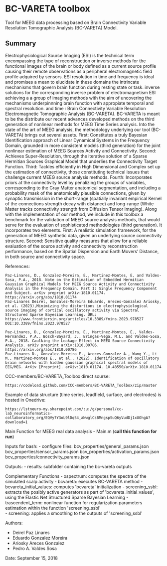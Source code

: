 # BC-VARETA toolbox

Tool for MEEG data processing based on Brain Connectivity Variable Resolution Tomographic Analysis (BC-VARETA) Model. 

## Summary
Electrophysiological Source Imaging (ESI) is the technical term encompassing the type of reconstruction or inverse methods for the functional images of the brain or body defined as a current source profile causing their remote observations as a peripheral electromagnetic field profile adquired by sensors. ESI resolution in time and frequency is ideal and promises a mean to elucidate in these domains the intrincate mechanisms that govern brain function during resting state or task. inverse solutions for the corresponding inverse problem of electromagnetism
ESI    achieving a  a group of imaging methods with the aim of uncovering the mechanisms underpinnning brain function with appropiate temporal and spectral resolution.  and time : Brain Connectivity Variable Resolution Electromagnetic Tomographic Analysis (BC-VARETA). BC-VARETA is meant to be the  distribute our recent advances  developed methods on the third generation of nonlinear methods for MEEG Time Series analysis. Into the state of the art of MEEG analysis, the methodology underlying our tool (BC-VARETA) brings out several assets. First: Constitutes a truly Bayesian Identification approach of Linear Dynamical Systems in the Frequency Domain, grounded in more consistent models (third generation) for the joint nonlinear estimation of MEEG Sources Activity and Connectivity. Second: Achieves Super-Resolution, through the iterative solution of a Sparse Hermitian Sources Graphical Model that underlies the Connectivity Target Function. Third: Tackles efficiently in High Dimensional and Complex set up the estimation of connectivity, those constituting technical issues that challenge current MEEG source analysis methods. Fourth: Incorporates priors at the connectivity level by penalizing the groups of variables, corresponding to the Gray Matter anatomical segmentation, and including a probability mask of the anatomically plausible connections, given by synaptic transmission in the short-range (spatially invariant empirical Kernel of the connections strength decay with distance) and long-range (White Matter tracks connectivity strength from Diffusion Tensor Imaging). Along with the implementation of our method, we include in this toolbox a benchmark for the validation of MEEG source analysis methods, that would serve for the evaluation of sophisticated methodologies (third generation). It incorporates two elements. First: A realistic simulation framework, for the generation of MEEG synthetic data, given an underlying source connectivity structure. Second: Sensitive quality measures that allow for a reliable evaluation of the source activity and connectivity reconstruction performance, based on the Spatial Dispersion and Earth Movers’ Distance, in both source and connectivity space.

References:

    Paz-Linares, D., Gonzalez-Moreira, E., Martinez-Montes, E. and Valdes-Sosa, P.A., 2018. Note on the Estimation of Embedded Hermitian Gaussian Graphical Models for MEEG Source Activity and Connectivity Analysis in the Frequency Domain. Part I: Single Frequency Component and Subject. arXiv preprint arXiv:1810.01174. https://arxiv.org/abs/1810.01174
    Paz-Linares Deirel, Gonzalez-Moreira Eduardo, Areces-Gonzalez Ariosky, et al. (2023),Minimizing the distortions in electrophysiological source imaging of cortical oscillatory activity via Spectral Structured Sparse Bayesian Learning. URL: https://www.frontiersin.org/articles/10.3389/fnins.2023.978527 DOI:10.3389/fnins.2023.978527
   
    Paz-Linares, D., Gonzalez-Moreira, E., Martinez-Montes, E., Valdes-Hernandez, P.A., Bosch-Bayard, J., Bringas-Vega, M.L. and Valdes-Sosa, P.A., 2018. Caulking the Leakage Effect in MEEG Source Connectivity Analysis. arXiv preprint arXiv:1810.00786. https://arxiv.org/abs/1810.00786
    Paz-Linares D., Gonzalez-Moreira E., Areces-Gonzalez A., Wang Y., Li M., Martinez-Montes E., et al.. (2022). Identification of oscillatory brain networks with hidden gaussian graphical spectral models of EEG/MEG. ArXiv [Preprint]. arXiv:1810.01174. 10.48550/arXiv.1810.01174

CCC-members/BC-VARETA_Toolbox direct sourse:

    https://codeload.github.com/CCC-members/BC-VARETA_Toolbox/zip/master

Example of data structure (time series, leadfield, surface, and electrodes) is hosted in Onedrive:

    https://lstneuro-my.sharepoint.com/:u:/g/personal/cc-lab_neuroinformatics-collaboratory_org/EQVy7Y3oL9lDqS4_aNwglCsBMngspSuQ6yVudDj1xUOhgA?download=1

Main Function for MEEG real data analysis
    - Main.m      (**call this function for run**)
  
Inputs for bash:
    - configure files:
        bcv_properties/general_params.json
        bcv_properties/sensor_params.json
        bcv_properties/activation_params.json
        bcv_properties/connectivity_params.json
 
   Outputs:
    - results: subfolder containing the bc-vareta outputs
  
Complementary Functions
    - xspectrum: computes the spectra of the simulated scalp activity 
    - bcvareta: executes BC-VARETA method
    - bcvareta_initial_values: computes 'bcvareta' initialization
    - screening_ssbl: extracts the posibly active generators as part of 'bcvareta_initial_values', using the Elastic Net Structured Sparse Bayesian Learning
    - trascendent_term: nonlinear function for regularization parameters estimation within the function 'screening_ssbl'     
    - screening: applies a smoothing to the outputs of 'screening_ssbl'


Authors:
   - Deirel Paz Linares
   - Eduardo Gonzalez Moreira
   - Ariosky Areces Gonzalez
   - Pedro A. Valdes Sosa

Date: September 15, 2018
